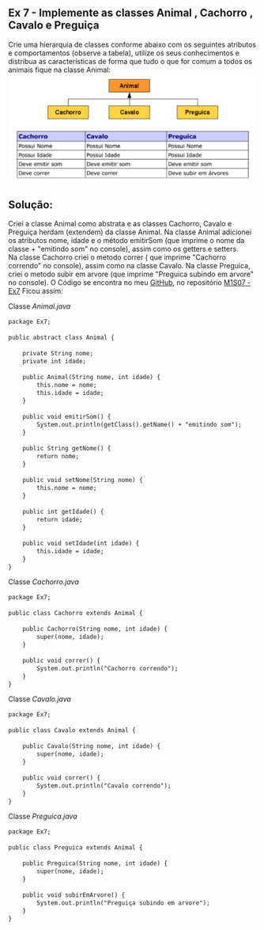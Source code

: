 ## Ex 7 - Implemente as classes Animal , Cachorro , Cavalo e Preguiça
Crie uma hierarquia de classes conforme abaixo com os seguintes atributos e
comportamentos (observe a tabela), utilize os seus conhecimentos e distribua as características de forma que tudo o que for comum a todos os animais fique na classe
Animal:
![](TabelaEx7.png)

## Solução:

Criei a classe Animal como abstrata e as classes Cachorro, Cavalo e Preguiça herdam (extendem) da classe Animal.
Na classe Animal adicionei os atributos nome, idade e o método emitirSom (que imprime o nome da classe + "emitindo som" no console), assim como os getters e setters.    
Na classe Cachorro criei o metodo correr ( que imprime "Cachorro correndo" no console), assim como na classe Cavalo. Na classe Preguica, criei o metodo subir em arvore (que imprime "Preguica subindo em arvore" no console).
O Código se encontra no meu [GitHub](https://github.com/royergc), no repositório [M1S07 - Ex7](https://github.com/royergc/M1S07/tree/main/src/Ex7)
Ficou assim:

Classe *Animal.java*
```
package Ex7;

public abstract class Animal {

    private String nome;
    private int idade;

    public Animal(String nome, int idade) {
        this.nome = nome;
        this.idade = idade;
    }

    public void emitirSom() {
        System.out.println(getClass().getName() + "emitindo som");
    }

    public String getNome() {
        return nome;
    }

    public void setNome(String nome) {
        this.nome = nome;
    }

    public int getIdade() {
        return idade;
    }

    public void setIdade(int idade) {
        this.idade = idade;
    }
}
```

Classe *Cachorro.java* 
```
package Ex7;

public class Cachorro extends Animal {

    public Cachorro(String nome, int idade) {
        super(nome, idade);
    }

    public void correr() {
        System.out.println("Cachorro correndo");
    }
}
```

Classe *Cavalo.java*
```
package Ex7;

public class Cavalo extends Animal {

    public Cavalo(String nome, int idade) {
        super(nome, idade);
    }

    public void correr() {
        System.out.println("Cavalo correndo");
    }
}
```

Classe *Preguica.java*
```
package Ex7;

public class Preguica extends Animal {

    public Preguica(String nome, int idade) {
        super(nome, idade);
    }

    public void subirEmArvore() {
        System.out.println("Preguiça subindo em arvore");
    }
}
```